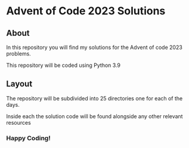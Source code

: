 # Advent of Code 2023 Solutions

## About

In this repository you will find my solutions for the Advent of code 2023 problems.

This repository will be coded using Python 3.9

## Layout

The repository will be subdivided into 25 directories one for each of the days.

Inside each the solution code will be found alongside any other relevant resources

### Happy Coding!